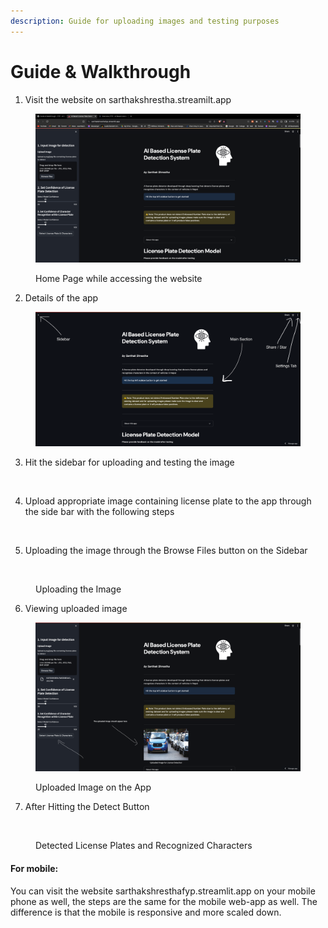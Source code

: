 ```yaml
---
description: Guide for uploading images and testing purposes
---
```


# Guide & Walkthrough

1. Visit the website on sarthakshrestha.streamilt.app

<figure><img src=".gitbook/assets/image (1).png" alt=""><figcaption><p>Home Page while accessing the website</p></figcaption></figure>

2. Details of the app

<figure><img src=".gitbook/assets/image (2).png" alt=""><figcaption></figcaption></figure>

3. Hit the sidebar for uploading and testing the image

<figure><img src=".gitbook/assets/Screenshot 2024-04-21 at 10.06.31 PM (1).png" alt=""><figcaption></figcaption></figure>

4. Upload appropriate image containing license plate to the app through the side bar with the following steps

<figure><img src=".gitbook/assets/Screenshot 2024-04-21 at 10.11.13 PM.png" alt="" width="169"><figcaption></figcaption></figure>

5. Uploading the image through the Browse Files button on the Sidebar

<figure><img src=".gitbook/assets/Screenshot 2024-04-21 at 10.18.18 PM.png" alt=""><figcaption><p>Uploading the Image</p></figcaption></figure>

6. Viewing uploaded image&#x20;

<figure><img src=".gitbook/assets/image (5).png" alt=""><figcaption><p>Uploaded Image on the App</p></figcaption></figure>

7. After Hitting the Detect Button

<figure><img src=".gitbook/assets/Screenshot 2024-04-21 at 10.39.39 PM.png" alt=""><figcaption><p>Detected License Plates and Recognized Characters</p></figcaption></figure>

#### For mobile:

You can visit the website sarthakshresthafyp.streamlit.app on your mobile phone as well, the steps are the same for the mobile web-app as well. The difference is that the mobile is responsive and more scaled down.&#x20;

